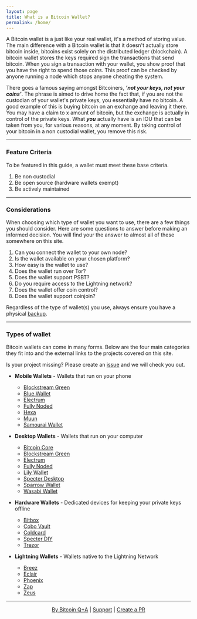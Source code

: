 ```yaml
---
layout: page
title: What is a Bitcoin Wallet?
permalink: /home/
---
```


A Bitcoin wallet is a just like your real wallet, it's a method of storing value. The main difference with a Bitcoin wallet is that it doesn't actually store bitcoin inside, bitcoins exist solely on the distributed ledger (blockchain). A bitcoin wallet stores the keys required sign the transactions that send bitcoin. When you sign a transaction with your wallet, you show proof that you have the right to spend those coins. This proof can be checked by anyone running a node which stops anyone cheating the system.

There goes a famous saying amongst Bitcoiners, ***'not your keys, not your coins'***. The phrase is aimed to drive home the fact that, if you are not the custodian of your wallet's private keys, you essentially have no bitcoin. A good example of this is buying bitcoin on an exchange and leaving it there. You may have a claim to x amount of bitcoin, but the exchange is actually in control of the private keys. What ***you*** actually have is an IOU that can be taken from you, for various reasons, at any moment. By taking control of your bitcoin in a non custodial wallet, you remove this risk.

***

###  Feature Criteria 

To be featured in this guide, a wallet must meet these base criteria.

  1.  Be non custodial
  2.  Be open source (hardware wallets exempt)
  3.  Be actively maintained
  
***

### Considerations

When choosing which type of wallet you want to use, there are a few things you should consider. Here are some questions to answer before making an informed decision. You will find your the answer to almost all of these somewhere on this site.

  1. Can you connect the wallet to your own node?
  2. Is the wallet available on your chosen platform?
  3. How easy is the wallet to use?
  4. Does the wallet run over Tor?
  5. Does the wallet support PSBT?
  6. Do you require access to the Lightning network?
  7. Does the wallet offer coin control?
  8. Does the wallet support coinjoin?
  
Regardless of the type of wallet(s) you use, always ensure you have a physical [backup](https://jlopp.github.io/metal-bitcoin-storage-reviews/). 

***

### Types of wallet

Bitcoin wallets can come in many forms. Below are the four main categories they fit into and the external links to the projects covered on this site.

Is your project missing? Please create an [issue](https://github.com/BitcoinQnA/bitcoin-wallet-guide) and we will check you out.

-  **Mobile Wallets** - Wallets that run on your phone
   - [Blockstream Green](https://blockstream.com/green/)
   - [Blue Wallet](https://bluewallet.io/)
   - [Electrum](https://play.google.com/store/apps/details?id=org.electrum.electrum&hl=en)
   - [Fully Noded](https://fullynoded.app/)
   - [Hexa](https://hexawallet.io/)
   - [Muun](https://muun.com/)
   - [Samourai Wallet](https://samouraiwallet.com)
   
   
-  **Desktop Wallets** - Wallets that run on your computer
    - [Bitcoin Core](https://bitcoin.org/en/bitcoin-core/features/)
    - [Blockstream Green](https://blockstream.com/green/)
    - [Electrum](https://electrum.org)
    - [Fully Noded](https://fullynoded.app/)
    - [Lily Wallet](https://lily.kevinmulcrone.com/)
    - [Specter Desktop](https://github.com/cryptoadvance/specter-desktop)
    - [Sparrow Wallet](https://www.sparrowwallet.com/)
    - [Wasabi Wallet](https://wasabiwallet.io/)

-  **Hardware Wallets** - Dedicated devices for keeping your private keys offline
    - [Bitbox](https://shiftcrypto.ch/)
    - [Cobo Vault](https://cobo.com/hardware-wallet)
    - [Coldcard](https://coldcardwallet.com/)
    - [Specter DIY](https://github.com/cryptoadvance/specter-diy)
    - [Trezor](https://trezor.io/start/)
    
-  **Lightning Wallets** - Wallets native to the Lightning Network
    - [Breez](https://breez.technology/)
    - [Eclair](https://play.google.com/store/apps/details?id=fr.acinq.eclair.wallet.mainnet2)
    - [Phoenix](https://phoenix.acinq.co/)
    - [Zap](https://zaphq.io/)
    - [Zeus](https://zeusln.app/#1#hero-2)

***

<p align="center">
  <a href="https://twitter.com/BitcoinQ_A">By Bitcoin Q+A</a> |
  <a href="https://btcpayjungle.com/apps/4PcaeFHGU2KWyZeLGhXECPq5BCy9/pos">Support</a> |
  <a href="https://github.com/BitcoinQnA/bitcoin-wallet-guide">Create a PR</a>
  <br><br>
</p>
